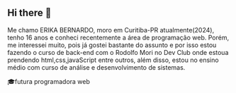 ## Hi there 👋

Me chamo ERIKA BERNARDO, moro em Curitiba-PR atualmente(2024), tenho 16 anos e conheci recentemente a área de programação web. Porém, me interessei muito, pois já gostei bastante do assunto e por isso estou fazendo o curso de back-end com o Rodolfo Mori no Dev Club onde estoua prendendo html,css,javaScript entre outros, além disso, estou no ensino médio com curso de análise e desenvolvimento de sistemas.  

🎓futura programadora web 
